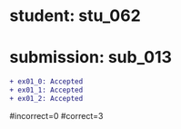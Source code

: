 # student: stu_062
# submission: sub_013

```diff
+ ex01_0: Accepted
+ ex01_1: Accepted
+ ex01_2: Accepted
```
#incorrect=0
#correct=3
